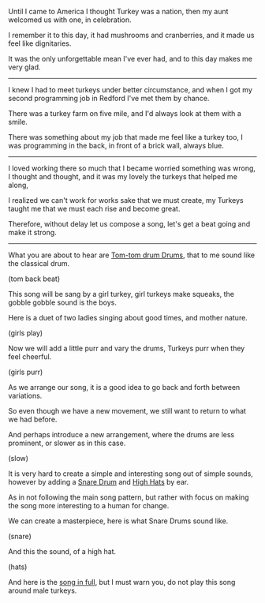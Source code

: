 Until I came to America I thought Turkey was a nation,
then my aunt welcomed us with one, in celebration.

I remember it to this day, it had mushrooms and cranberries,
and it made us feel like dignitaries.

It was the only unforgettable mean I've ever had,
and to this day makes me very glad.

---

I knew I had to meet turkeys under better circumstance,
and when I got my second programming job in Redford I've met them by chance.

There was a turkey farm on five mile,
and I'd always look at them with a smile.

There was something about my job that made me feel like a turkey too,
I was programming in the back, in front of a brick wall, always blue.

---

I loved working there so much that I became worried something was wrong,
I thought and thought, and it was my lovely the turkeys that helped me along,

I realized we can't work for works sake that we must create,
my Turkeys taught me that we must each rise and become great.

Therefore, without delay let us compose a song,
let's get a beat going and make it strong.

---

What you are about to hear are [Tom-tom drum Drums][1],
that to me sound like the classical drum.

(tom back beat)

This song will be sang by a girl turkey,
girl turkeys make squeaks, the gobble gobble sound is the boys.

Here is a duet of two ladies singing about good times,
and mother nature.

(girls play)

Now we will add a little purr and vary the drums,
Turkeys purr when they feel cheerful.

(girls purr)

As we arrange our song,
it is a good idea to go back and forth between variations.

So even though we have a new movement,
we still want to return to what we had before.

And perhaps introduce a new arrangement,
where the drums are less prominent, or slower as in this case.

(slow)

It is very hard to create a simple and interesting song out of simple sounds,
however by adding a [Snare Drum][2] and [High Hats][3] by ear.

As in not following the main song pattern,
but rather with focus on making the song more interesting to a human for change.

We can create a  masterpiece,
here is what Snare Drums sound like.

(snare)

And this the sound,
of a high hat.

(hats)

And here is the [song in full][4],
but I must warn you, do not play this song around male turkeys.

[1]: https://en.wikipedia.org/wiki/Tom-tom_drum
[2]: https://en.wikipedia.org/wiki/Snare_drum
[3]: https://en.wikipedia.org/wiki/Hi-hat
[4]: /audio/turkey-song.mp3

